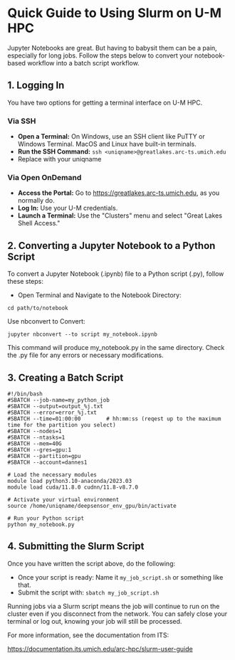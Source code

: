 # Quick Guide to Using Slurm on U-M HPC

Jupyter Notebooks are great. But having to babysit them can be a pain, especially for long jobs. Follow the steps below to convert your notebook-based workflow into a batch script workflow.

## 1. Logging In

You have two options for getting a terminal interface on U-M HPC. 

### Via SSH
- **Open a Terminal:** On Windows, use an SSH client like PuTTY or Windows Terminal. MacOS and Linux have built-in terminals.
- **Run the SSH Command:** `ssh <uniqname>@greatlakes.arc-ts.umich.edu`
- Replace <uniqname> with your uniqname

### Via Open OnDemand
- **Access the Portal:** Go to https://greatlakes.arc-ts.umich.edu, as you normally do.
- **Log In:** Use your U-M credentials.
- **Launch a Terminal:** Use the "Clusters" menu and select "Great Lakes Shell Access."

## 2. Converting a Jupyter Notebook to a Python Script

To convert a Jupyter Notebook (.ipynb) file to a Python script (.py), follow these steps:

- Open Terminal and Navigate to the Notebook Directory:
```
cd path/to/notebook
```

Use nbconvert to Convert:
```
jupyter nbconvert --to script my_notebook.ipynb
```
This command will produce my_notebook.py in the same directory. Check the .py file for any errors or necessary modifications.


## 3. Creating a Batch Script

```
#!/bin/bash
#SBATCH --job-name=my_python_job
#SBATCH --output=output_%j.txt
#SBATCH --error=error_%j.txt
#SBATCH --time=01:00:00        # hh:mm:ss (reqest up to the maximum time for the partition you select)
#SBATCH --nodes=1
#SBATCH --ntasks=1
#SBATCH --mem=40G
#SBATCH --gres=gpu:1
#SBATCH --partition=gpu
#SBATCH --account=dannes1

# Load the necessary modules
module load python3.10-anaconda/2023.03
module load cuda/11.8.0 cudnn/11.8-v8.7.0

# Activate your virtual environment
source /home/uniqname/deepsensor_env_gpu/bin/activate

# Run your Python script
python my_notebook.py
```

## 4. Submitting the Slurm Script

Once you have written the script above, do the following:

- Once your script is ready: Name it `my_job_script.sh` or something like that.
- Submit the script with: `sbatch my_job_script.sh`

Running jobs via a Slurm script means the job will continue to run on the cluster even if you disconnect from the network. You can safely close your terminal or log out, knowing your job will still be processed.

For more information, see the documentation from ITS:

https://documentation.its.umich.edu/arc-hpc/slurm-user-guide
